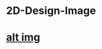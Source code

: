 # 2D-Design-Image
# [alt img](https://drive.google.com/file/d/1LFLDXevnjUYq1S3VfeC-TpoKrTCfMbCl/view?usp=sharing)